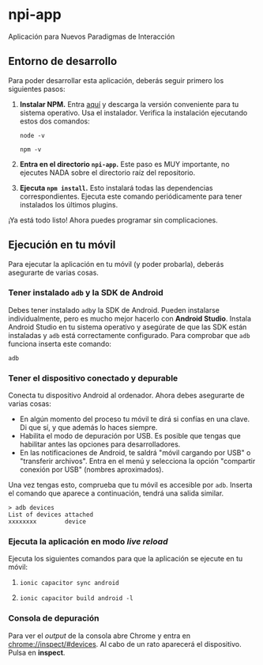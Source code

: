 # npi-app

Aplicación para Nuevos Paradigmas de Interacción

## Entorno de desarrollo

Para poder desarrollar esta aplicación, deberás seguir primero los siguientes pasos:

1. **Instalar NPM.** Entra [aquí](https://nodejs.org/en/download/) y descarga la versión conveniente para tu sistema operativo. Usa el instalador. Verifica la instalación ejecutando estos dos comandos:

   ```
   node -v
   ```

   ```
   npm -v
   ```

2. **Entra en el directorio `npi-app`.** Este paso es MUY importante, no ejecutes NADA sobre el directorio raíz del repositorio.

3. **Ejecuta `npm install`.** Esto instalará todas las dependencias correspondientes. Ejecuta este comando periódicamente para tener instalados los últimos plugins.

¡Ya está todo listo! Ahora puedes programar sin complicaciones.

## Ejecución en tu móvil

Para ejecutar la aplicación en tu móvil (y poder probarla), deberás asegurarte de varias cosas.

### Tener instalado `adb` y la SDK de Android

Debes tener instalado `adb`y la SDK de Android. Pueden instalarse individualmente, pero es mucho mejor hacerlo con **Android Studio**. Instala Android Studio en tu sistema operativo y asegúrate de que las SDK están instaladas y `adb` está correctamente configurado. Para comprobar que `adb` funciona inserta este comando:

```
adb
```

### Tener el dispositivo conectado y depurable

Conecta tu dispositivo Android al ordenador. Ahora debes asegurarte de varias cosas:

* En algún momento del proceso tu móvil te dirá si confías en una clave. Di que sí, y que además lo haces siempre.
* Habilita el modo de depuración por USB. Es posible que tengas que habilitar antes las opciones para desarrolladores.
* En las notificaciones de Android, te saldrá "móvil cargando por USB" o "transferir archivos". Entra en el menú y selecciona la opción "compartir conexión por USB" (nombres aproximados).

Una vez tengas esto, comprueba que tu móvil es accesible por `adb`. Inserta el comando que aparece a continuación, tendrá una salida similar.

```
> adb devices
List of devices attached
xxxxxxxx        device
```

### Ejecuta la aplicación en modo _live reload_

Ejecuta los siguientes comandos para que la aplicación se ejecute en tu móvil:

1. ```
   ionic capacitor sync android
   ```

2. ```
   ionic capacitor build android -l
   ```

### Consola de depuración

Para ver el _output_ de la consola abre Chrome y entra en [chrome://inspect/#devices](chrome://inspect/#devices). Al cabo de un rato aparecerá el dispositivo. Pulsa en **inspect**.